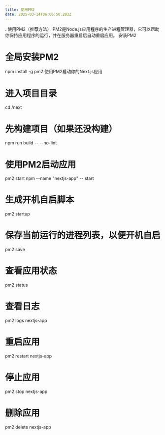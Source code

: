 ```yaml
---
title: 使用PM2
date: 2025-03-14T06:06:50.203Z
---
```


. 使用PM2（推荐方法）
PM2是Node.js应用程序的生产进程管理器，它可以帮助你保持应用程序的运行，并在服务器重启后自动重启应用。
安装PM2
# 全局安装PM2
npm install -g pm2
使用PM2启动你的Next.js应用
# 进入项目目录
cd /next

# 先构建项目（如果还没构建）
npm run build -- --no-lint

# 使用PM2启动应用
pm2 start npm --name "nextjs-app" -- start
# 生成开机自启脚本
pm2 startup

# 保存当前运行的进程列表，以便开机自启
pm2 save
# 查看应用状态
pm2 status

# 查看日志
pm2 logs nextjs-app

# 重启应用
pm2 restart nextjs-app

# 停止应用
pm2 stop nextjs-app

# 删除应用
pm2 delete nextjs-app